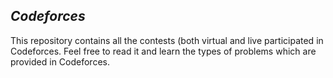 ## ${Codeforces}$

This repository contains all the contests (both virtual and live participated in Codeforces. Feel free to read it and learn the types of problems which are provided in Codeforces.
